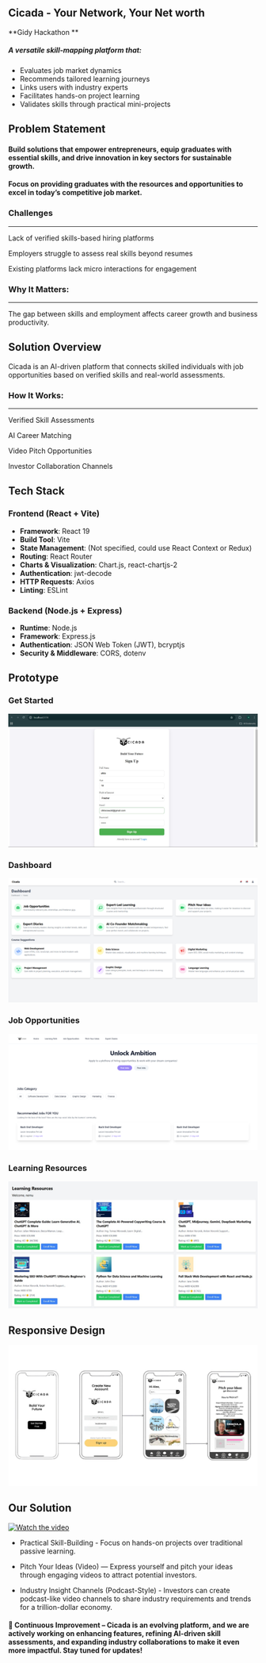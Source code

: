 ## Cicada - Your Network, Your Net worth

**Gidy Hackathon **

##### A versatile skill-mapping platform that:

* Evaluates job market dynamics
* Recommends tailored learning journeys
* Links users with industry experts
* Facilitates hands-on project learning
* Validates skills through practical mini-projects



## Problem Statement

#### Build solutions that empower entrepreneurs, equip graduates with essential skills, and drive innovation in key sectors for sustainable growth.

#### Focus on providing graduates with the resources and opportunities to excel in today’s competitive job market.


### Challenges
-----

Lack of verified skills-based hiring platforms

Employers struggle to assess real skills beyond resumes

Existing platforms lack micro interactions for engagement

### Why It Matters:
-----

The gap between skills and employment affects career growth and business
productivity.

## Solution Overview

Cicada is an AI-driven platform that connects
skilled individuals with job opportunities
based on verified skills and real-world
assessments.

### How It Works:
-----
Verified Skill Assessments

AI Career Matching

Video Pitch Opportunities

Investor Collaboration Channels

## Tech Stack

### **Frontend (React + Vite)**

- **Framework**: React 19
- **Build Tool**: Vite
- **State Management**: (Not specified, could use React Context or Redux)
- **Routing**: React Router
- **Charts & Visualization**: Chart.js, react-chartjs-2
- **Authentication**: jwt-decode
- **HTTP Requests**: Axios
- **Linting**: ESLint

### **Backend (Node.js + Express)**

- **Runtime**: Node.js
- **Framework**: Express.js
- **Authentication**: JSON Web Token (JWT), bcryptjs
- **Security & Middleware**: CORS, dotenv

## Prototype

### Get Started
![alt text](SignUp.png)


### Dashboard
![alt text](Dashboard.png)


### Job Opportunities
![alt text](JobOppurtunites.png)

### Learning Resources
![alt text](LearningRes.png)


## Responsive Design
![alt text](Workflow.png)

## Our Solution

[![Watch the video](https://img.youtube.com/vi/g65owgxCRiI/maxresdefault.jpg)](https://youtu.be/g65owgxCRiI)


- Practical Skill-Building - Focus on hands-on
  projects over traditional passive learning.


- Pitch Your Ideas (Video) — Express yourself
  and pitch your ideas through engaging videos to
  attract potential investors.

- Industry Insight Channels (Podcast-Style) -
  Investors can create podcast-like video channels
  to share industry requirements and trends for a
  trillion-dollar economy.

#### 🚀 Continuous Improvement – Cicada is an evolving platform, and we are actively working on enhancing features, refining AI-driven skill assessments, and expanding industry collaborations to make it even more impactful. Stay tuned for updates!
